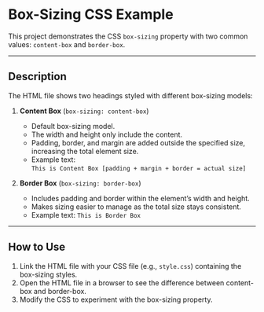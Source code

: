 # Box-Sizing CSS Example

This project demonstrates the CSS `box-sizing` property with two common values: `content-box` and `border-box`.

---

## Description

The HTML file shows two headings styled with different box-sizing models:

1. **Content Box** (`box-sizing: content-box`)
   - Default box-sizing model.
   - The width and height only include the content.
   - Padding, border, and margin are added outside the specified size, increasing the total element size.
   - Example text:  
     `This is Content Box [padding + margin + border = actual size]`

2. **Border Box** (`box-sizing: border-box`)
   - Includes padding and border within the element’s width and height.
   - Makes sizing easier to manage as the total size stays consistent.
   - Example text: `This is Border Box`

---

## How to Use

1. Link the HTML file with your CSS file (e.g., `style.css`) containing the box-sizing styles.
2. Open the HTML file in a browser to see the difference between content-box and border-box.
3. Modify the CSS to experiment with the box-sizing property.
